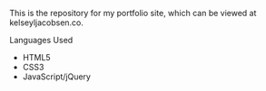 This is the repository for my portfolio site, which can be viewed at kelseyljacobsen.co.

Languages Used
* HTML5
* CSS3
* JavaScript/jQuery